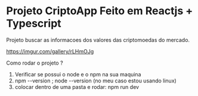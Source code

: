 # Projeto CriptoApp Feito em Reactjs + Typescript
Projeto buscar as informacoes dos valores das criptomoedas do mercado.

https://imgur.com/gallery/rLHmOJg

Como rodar o projeto ?

1) Verificar se possui o node e o npm na sua maquina
2) npm --version ; node --version (no meu caso estou usando linux)
3) colocar dentro de uma pasta e rodar: npm run dev





